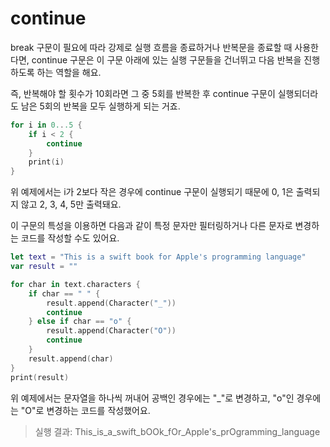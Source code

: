 # continue

break 구문이 필요에 따라 강제로 실행 흐름을 종료하거나 반복문을 종료할 때 사용한다면, continue 구문은 이 구문 아래에 있는 실행 구문들을 건너뛰고 다음 반복을 진행하도록 하는 역할을 해요.

즉, 반복해야 할 횟수가 10회라면 그 중 5회를 반복한 후 continue 구문이 실행되더라도 남은 5회의 반복을 모두 실행하게 되는 거죠.

```swift
for i in 0...5 {
    if i < 2 {
        continue
    }
    print(i)
}
```

위 예제에서는 i가 2보다 작은 경우에 continue 구문이 실행되기 때문에 0, 1은 출력되지 않고 2, 3, 4, 5만 출력돼요.

이 구문의 특성을 이용하면 다음과 같이 특정 문자만 필터링하거나 다른 문자로 변경하는 코드를 작성할 수도 있어요.

```swift
let text = "This is a swift book for Apple's programming language"
var result = ""

for char in text.characters {
    if char == " " {
        result.append(Character("_"))
        continue
    } else if char == "o" {
        result.append(Character("O"))
        continue
    }
    result.append(char)
}
print(result)
```

위 예제에서는 문자열을 하나씩 꺼내어 공백인 경우에는 "\_"로 변경하고, "o"인 경우에는 "O"로 변경하는 코드를 작성했어요.

> 실행 결과: This_is_a_swift_bOOk_fOr_Apple's_prOgramming_language
